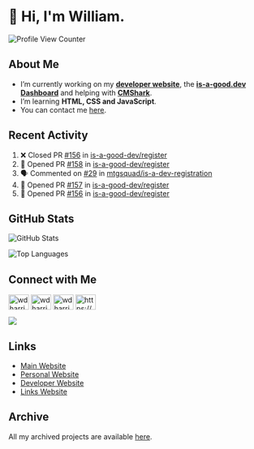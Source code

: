 # 👋 Hi, I'm William.
![Profile View Counter](https://komarev.com/ghpvc/?username=williamdavidharrison&color=blue&style=for-the-badge)

## About Me
- I’m currently working on my **[developer website](https://williamharrison.dev)**, the **[is-a-good.dev Dashboard](https://github.com/is-a-good-dev/dashboard)** and helping with **[CMShark](https://github.com/wclarkey/cmshark)**.
- I’m learning **HTML, CSS and JavaScript**.
- You can contact me [here](mailto:william@williamharrison.dev).

## Recent Activity
<!--START_SECTION:activity-->
1. ❌ Closed PR [#156](https://github.com/is-a-good-dev/register/pull/156) in [is-a-good-dev/register](https://github.com/is-a-good-dev/register)
2. 💪 Opened PR [#158](https://github.com/is-a-good-dev/register/pull/158) in [is-a-good-dev/register](https://github.com/is-a-good-dev/register)
3. 🗣 Commented on [#29](https://github.com/mtgsquad/is-a-dev-registration/issues/29) in [mtgsquad/is-a-dev-registration](https://github.com/mtgsquad/is-a-dev-registration)
4. 💪 Opened PR [#157](https://github.com/is-a-good-dev/register/pull/157) in [is-a-good-dev/register](https://github.com/is-a-good-dev/register)
5. 💪 Opened PR [#156](https://github.com/is-a-good-dev/register/pull/156) in [is-a-good-dev/register](https://github.com/is-a-good-dev/register)
<!--END_SECTION:activity-->

## GitHub Stats
![GitHub Stats](https://github-readme-stats.api.williamharrison.dev/api?username=williamdavidharrison&theme=algolia&show_icons=true&border_radius=8&count_private=true&include_all_commits=true)

![Top Languages](https://github-readme-stats.api.williamharrison.dev/api/top-langs/?username=williamdavidharrison&theme=algolia&layout=compact&border_radius=8)

## Connect with Me
<p>
<a href="https://facebook.com/wdharrison09" target="blank"><img align="center" src="https://raw.githubusercontent.com/rahuldkjain/github-profile-readme-generator/master/src/images/icons/Social/facebook.svg" alt="wdharrison09" height="30" width="40" /></a>
<a href="https://twitter.com/wdharrison09" target="blank"><img align="center" src="https://raw.githubusercontent.com/rahuldkjain/github-profile-readme-generator/master/src/images/icons/Social/twitter.svg" alt="wdharrison09" height="30" width="40" /></a>
<a href="https://instagram.com/wdharrison09" target="blank"><img align="center" src="https://raw.githubusercontent.com/rahuldkjain/github-profile-readme-generator/master/src/images/icons/Social/instagram.svg" alt="wdharrison09" height="30" width="40" /></a>
<a href="https://discord.gg/wADVBmQkgg" target="blank"><img align="center" src="https://raw.githubusercontent.com/rahuldkjain/github-profile-readme-generator/master/src/images/icons/Social/discord.svg" alt="https://discord.gg/wADVBmQkgg" height="30" width="40" /></a>
</p>

<img src="https://dcbadge.vercel.app/api/shield/853158265466257448?theme=discord-inverted"/>

## Links
* [Main Website](https://williamharrison.xyz)
* [Personal Website](https://william.net.au)
* [Developer Website](https://williamharrison.dev)
* [Links Website](https://williamharrison.me)

## Archive
All my archived projects are available [here](https://archive.williamharrison.dev).
